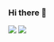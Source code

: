 ### Hi there 👋
<img src="https://github-readme-stats.vercel.app/api/top-langs/?username=alicoder117&hide_progress=false" >
<img src="https://github-readme-stats.vercel.app/api?username=alicoder117&show_icons=true&theme=radical">
<!--
**alicoder117/alicoder117** is a ✨ _special_ ✨ repository because its `README.md` (this file) appears on your GitHub profile.

Here are some ideas to get you started:

- 🔭 I’m currently working on ...
- 🌱 I’m currently learning ...
- 👯 I’m looking to collaborate on ...
- 🤔 I’m looking for help with ...
- 💬 Ask me about ...
- 📫 How to reach me: ...
- 😄 Pronouns: ...
- ⚡ Fun fact: ...
-->
